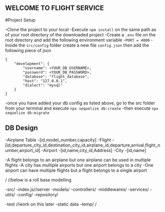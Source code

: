 ## WELCOME TO FLIGHT SERVICE

#Project Setup

-Clone the project to your local
-Execute `npm install` on the same path as of your root directory of the downloaded project
-Create a `.env` file on the  root directory and add the following environment variable
    -`PORT = 4000`
-Inside the  `src/config` folder create a new file `config.json` then add the following piece of json
```
{
    "development": {
        "username": <YOUR_DB_USERNAME>,
        "password": <YOUR_DB_PASSWORD>,
        "database": "flight_database",
        "host": "127.0.0.1",
        "dialect": "mysql"
    }
}
```

-once you have added your db config as listed above, go to the src folder from your terminal and execute 
`npx sequelize db:create`
-then execute 
`npx sequelize db:migrate`

## DB Design
-Airplane Table
    -[id,model_number,capacity]
-Flight
    -[id,departure_city_id,destination_city_id,airplane_id,departure,arrival,flight_number,airport_id]
-Airport
    -[id,name,city_id,Address]
-City
    -[id,name]


-A flight belongs to an airplane but one airplane can be used in multiple flights
-A city has multiple airports but one airport belongs to a city
-One airport can have multiple flights but a flight belongs to a single airport


/
//below is a roll base modelling

-src/
    -index.js//server
    -models/
    -controllers/
    -middlewares/
    -services/
    -utils/
    -config/
    -repository/

-test //work on this later
-static data
-temp/
/